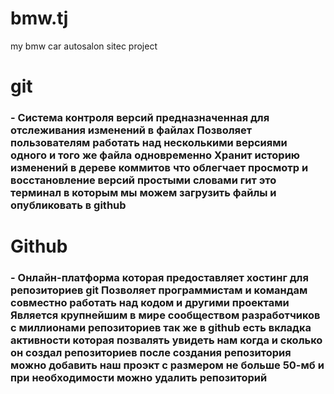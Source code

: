 # bmw.tj
my bmw car autosalon sitec project


<h1>git </h1> <h3>- Система контроля версий предназначенная для отслеживания изменений в файлах
Позволяет пользователям работать над несколькими версиями одного и того же файла одновременно
Хранит историю изменений в дереве коммитов что облегчает просмотр и восстановление версий
простыми словами гит это терминал в которым мы можем загрузить файлы и опубликовать в github</h3>

<h1>Github</h1> <h3>- Онлайн-платформа которая предоставляет хостинг для репозиториев git
Позволяет программистам и командам совместно работать над кодом и другими проектами
Является крупнейшим в мире сообществом разработчиков с миллионами репозиториев
так же в github есть вкладка активности которая позвалять увидеть нам когда и сколько он создал репозиториев
после создания репозитория можно добавить наш проэкт с размером не больше 50-мб и при необходимости можно удалить репозиторий</h3>
